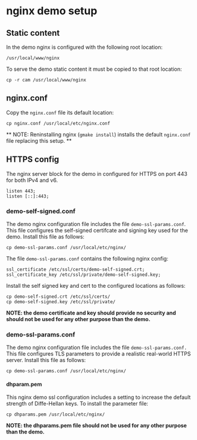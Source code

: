 # nginx demo setup

## Static content

In the demo nginx is configured with the following root location:

`/usr/local/www/nginx`

To serve the demo static content it must be copied to that root
location:

```
cp -r cam /usr/local/www/nginx
```

## nginx.conf

Copy the `nginx.conf` file its default location:

```
cp nginx.conf /usr/local/etc/nginx.conf
```

** NOTE: Reninstalling nginx (`gmake install`) installs the default `nginx.conf`
file replacing this setup. **

## HTTPS config

The nginx server block for the demo in configured for HTTPS
on port 443 for both IPv4 and v6.

```
listen 443;
listen [::]:443;
```

### demo-self-signed.conf

The demo nginx configuration file includes the file `demo-ssl-params.conf`.
This file configures the self-signed certifcate and signing key used for
the demo. Install this file as follows:

```
cp demo-ssl-params.conf /usr/local/etc/nginx/
```

The file `demo-ssl-params.conf` contains the following nginx config:

```
ssl_certificate /etc/ssl/certs/demo-self-signed.crt;
ssl_certificate_key /etc/ssl/private/demo-self-signed.key;
```

Install the self signed key and cert to the configured locations
as follows: 

```
cp demo-self-signed.crt /etc/ssl/certs/
cp demo-self-signed.key /etc/ssl/private/
```

**NOTE: the demo certificate and key should provide no security and should
not be used for any other purpose than the demo.**  

### demo-ssl-params.conf

The demo nginx configuration file includes the file `demo-ssl-params.conf.`
This file configures TLS parameters to provide a realistic real-world HTTPS
server. Install this file as follows: 

```
cp demo-ssl-params.conf /usr/local/etc/nginx/
```

#### dhparam.pem

This nginx demo ssl configuration includes a setting to increase the default
strength of Diffe-Hellan keys. To install the parameter file:

```
cp dhparams.pem /usr/local/etc/nginx/
```

**NOTE: the dhparams.pem file should not be used for any other purpose than
the demo.**  

